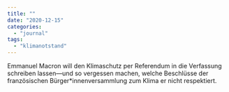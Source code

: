 ```yaml
---
title: ""
date: "2020-12-15"
categories: 
  - "journal"
tags: 
  - "klimanotstand"
---
```


Emmanuel Macron will den Klimaschutz per Referendum in die Verfassung schreiben lassen—und so vergessen machen, welche Beschlüsse der französischen Bürger\*innenversammlung zum Klima er nicht respektiert.
